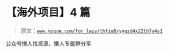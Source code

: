 # 【海外项目】4 篇

> 原文：[`www.yuque.com/for_lazy/thfiu8/yygzd4x22th7y4s1`](https://www.yuque.com/for_lazy/thfiu8/yygzd4x22th7y4s1)



公众号懒人找资源，懒人专属群分享